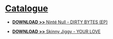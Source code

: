 # <span style="text-decoration: underline">Catalogue</span>

* [**DOWNLOAD >>** Ninté Null - DIRTY BYTES (EP)](./ninte-null_dirty-bytes/view.md)  

* [**DOWNLOAD >>** Skinny Jiggy - YOUR LOVE](./skinny-jiggy_your-love/view.md)